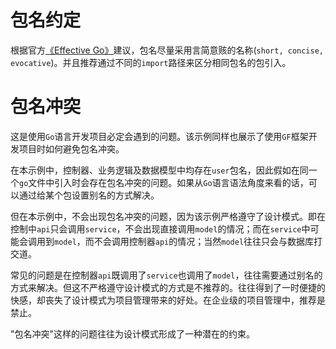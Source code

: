 # 包名约定

根据官方[《Effective Go》](https://golang.google.cn/doc/effective_go.html#package-names)建议，包名尽量采用言简意赅的名称(`short, concise, evocative`)。并且推荐通过不同的`import`路径来区分相同包名的包引入。

# 包名冲突

这是使用`Go`语言开发项目必定会遇到的问题。该示例同样也展示了使用`GF`框架开发项目时如何避免包名冲突。

在本示例中，控制器、业务逻辑及数据模型中均存在`user`包名，因此假如在同一个`go`文件中引入时会存在包名冲突的问题。如果从`Go`语言语法角度来看的话，可以通过给某个包设置别名的方式解决。

但在本示例中，不会出现包名冲突的问题，因为该示例严格遵守了设计模式。即在控制中`api`只会调用`service`，不会出现直接调用`model`的情况；而在`service`中可能会调用到`model`，而不会调用控制器`api`的情况；当然`model`往往只会与数据库打交道。

常见的问题是在控制器`api`既调用了`service`也调用了`model`，往往需要通过别名的方式来解决。但这不严格遵守设计模式的方式是不推荐的。往往得到了一时便捷的快感，却丧失了设计模式为项目管理带来的好处。在企业级的项目管理中，推荐是禁止。

"包名冲突"这样的问题往往为设计模式形成了一种潜在的约束。





